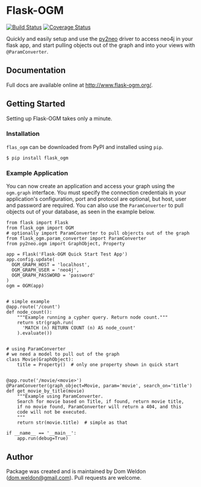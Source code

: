 # Flask-OGM

[![Build Status](https://travis-ci.org/DomWeldon/flask-ogm.svg?branch=master)](https://travis-ci.org/DomWeldon/flask-ogm) [![Coverage Status](https://coveralls.io/repos/github/DomWeldon/flask-ogm/badge.svg?branch=master)](https://coveralls.io/github/DomWeldon/flask-ogm?branch=master)

Quickly and easily setup and use the [py2neo](http://py2neo.org/v3/http://py2neo.org/v3/) driver to access neo4j in your flask app, and start pulling objects out of the graph and into your views with `@ParamConverter`.

## Documentation

Full docs are available online at http://www.flask-ogm.org/.


## Getting Started

Setting up Flask-OGM takes only a minute.

### Installation


`flas_ogm` can be downloaded from PyPI and installed using `pip`.


    $ pip install flask_ogm


### Example Application

You can now create an application and access your graph using the `ogm.graph` interface. You must specify the connection credentials in your application's configuration, port and protocol are optional, but host, user and password are required. You can also use the `ParamConverter` to pull objects out of your database, as seen in the example below.

    from flask import Flask
    from flask_ogm import OGM
    # optionally import ParamConverter to pull objercts out of the graph
    from flask_ogm.param_converter import ParamConverter
    from py2neo.ogm import GraphObject, Property

    app = Flask('Flask-OGM Quick Start Test App')
    app.config.update(
      OGM_GRAPH_HOST = 'localhost',
      OGM_GRAPH_USER = 'neo4j',
      OGM_GRAPH_PASSWORD = 'password'
    )
    ogm = OGM(app)


    # simple example
    @app.route('/count')
    def node_count():
        """Example running a cypher query. Return node count."""
        return str(graph.run(
          'MATCH (n) RETURN COUNT (n) AS node_count'
        ).evaluate())


    # using ParamConverter
    # we need a model to pull out of the graph
    class Movie(GraphObject):
        title = Property()  # only one property shown in quick start


    @app.route('/movie/<movie>')
    @ParamConverter(graph_object=Movie, param='movie', search_on='title')
    def get_movie_by_title(movie)
        """Example using ParamConverter.
        Search for movie based on Title, if found, return movie title,
        if no movie found, ParamConverter will return a 404, and this
        code will not be executed.
        """
        return str(movie.title)  # simple as that

    if __name__ == '__main__':
        app.run(debug=True)

## Author

Package was created and is maintained by Dom Weldon (<dom.weldon@gmail.com>). Pull requests are welcome.
